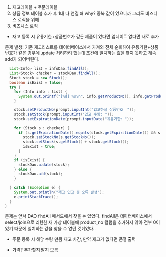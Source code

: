 1. 재고테이블 + 주문테이블
2. 상품 정보 테이블 추가 후 1대 다 연결 왜 why? 중복 값이 있으니까 그리도 비즈니스 로직을 위해
3. 비즈니스 로직 
  - 재고 등록 시 유통기한+상품번호가 같은 제품이 있다면 업데이트 없다면 새로 추가

  문제 발생! 
  기존 재고리스트를 데이터베이스에서 가져와 전체 순회하여 유통기한+상품번호가 같은 경우에 update 처리하려 했는데 조건에 일치하는 값을 찾지 못하고 계속 add가 되어버린다.
  ```java
    List<Info> list = infoDao.findAll();
    List<Stock> checker = stockDao.findAll();
    Stock stock = new Stock();
    boolean isExist = false;
    try {
      for (Info info : list) {
        System.out.printf("[%d] %s\n", info.getProductNo(), info.getProductName());
      }

      stock.setProductNo(prompt.inputInt("입고하실 상품번호: "));
      stock.setStock(prompt.inputInt("입고 수량: "));
      stock.setExpirationDate(prompt.inputDate("유통기한: "));

      for (Stock s : checker) {
        if (s.getExpirationDate().equals(stock.getExpirationDate()) && s.getProductNo() == stock.getProductNo()) {
          stock.setStockNo(s.getStockNo());
          stock.setStock(s.getStock() + stock.getStock());
          isExist = true;
        }
      }
      if (isExist) {
        stockDao.update(stock);
      } else {
        stockDao.add(stock);
      }

    } catch (Exception e) {
      System.out.println("재고 입고 중 오류 발생");
      e.printStackTrace();
    }
  }
  ```
  문제는 앞서 DAO findAll 메서드에서 찾을 수 있었다. 
  findAll은 데이터베이스에서 select/join으로 리턴한 새 가상 테이블에 product_no 컬럼을 추가하지 않아 전부 0이었기 때문에 일치하는 값을 찾을 수 없던 것이었다..

  - 주문 등록 시 해당 수량 만큼 재고 차감, 만약 재고가 없다면 품절 출력

  
  - 가격? 추가할지 말지 모름

